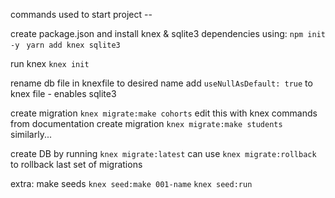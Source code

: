 commands used to start project --

create package.json and install knex & sqlite3 dependencies using:
`npm init -y `
`yarn add knex sqlite3` 

run knex `knex init`

rename db file in knexfile to desired name
add `useNullAsDefault: true` to knex file - enables sqlite3

create migration `knex migrate:make cohorts`
edit this with knex commands from documentation
create migration `knex migrate:make students` similarly...

create DB by running `knex migrate:latest`
can use `knex migrate:rollback` to rollback last set of migrations

extra: make seeds `knex seed:make 001-name`
`knex seed:run`

